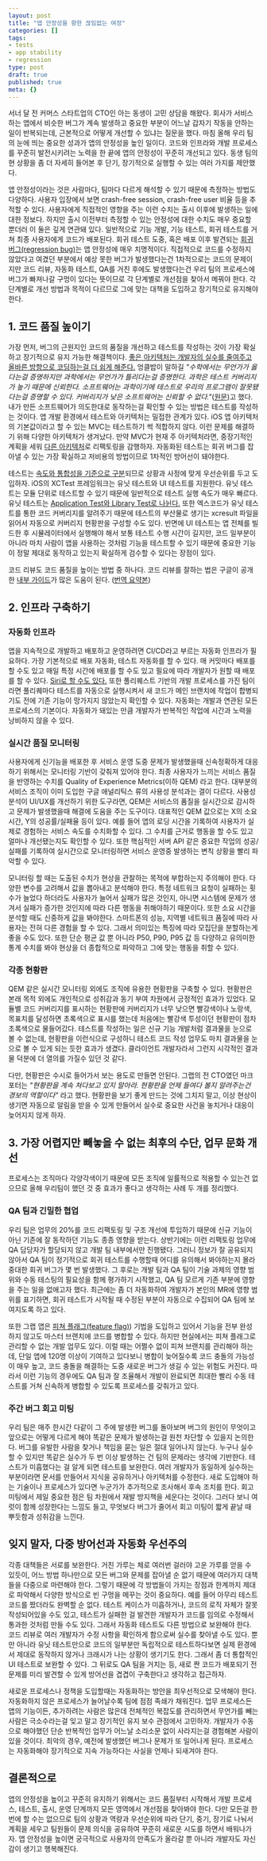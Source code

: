 ```yaml
---
layout: post
title: "앱 안정성을 향한 끊임없는 여정"
categories: []
tags:
- tests
- app stability
- regression
type: post
draft: true
published: true
meta: {}
---
```


서너 달 전 커머스 스타트업의 CTO인 아는 동생이 고민 상담을 해왔다. 회사가 서비스하는 앱에서 비슷한 버그가 계속 발생하고 중요한 부분이 어느날 갑자기 작동을 안하는 일이 반복되는데, 근본적으로 어떻게 개선할 수 있냐는 질문을 했다. 마침 올해 우리 팀의 눈에 띄는 중요한 성과가 앱의 안정성을 높인 일이다. 코드와 인프라와 개발 프로세스를 꾸준히 발전시키려는 노력을 한 끝에 앱의 안정성이 꾸준히 개선되고 있다. 동생 팀의 현 상황을 좀 더 자세히 들어본 후 단기, 장기적으로 실행할 수 있는 여러  가지를 제안했다.

앱 안정성이라는 것은 사람마다, 팀마다 다르게 해석할 수 있기 때문에 측정하는 방법도 다양하다. 사용자 입장에서 보면 crash-free session, crash-free user 비율 등을 추적할 수 있다. 사용자에게 직접적인 영향을 주는 이런 수치는 출시 이후에 발생하는 일에 대한 정보다. 하지만 출시 이전부터 측정할 수 있는 안정성에 대한 수치도 매우 중요할 뿐더러 이 둘은 깊게 연관돼 있다. 일반적으로 기능 개발, 기능 테스트, 회귀 테스트를 거쳐 최종 사용자에게 코드가 배포된다. 회귀 테스트 도중, 혹은 배포 이후 발견되는 [회귀 버그(regression bug)](https://ko.wikipedia.org/wiki/회귀_테스트)는 앱 안정성에 매우 치명적이다. 직접적으로 코드를 수정하지 않았다고 여겼던 부분에서 예상 못한 버그가 발생했다는건 1차적으로는 코드의 문제이지만 코드 리뷰, 자동화 테스트, QA를 거친 후에도 발생했다는건 우리 팀의 프로세스에 버그가 빠져나갈 구멍이 있다는 뜻이므로 각 단계별로 개선점을 찾아서 메꿔야 한다. 각 단계별로 개선 방법과 목적이 다르므로 그에 맞는 대책을 도입하고 장기적으로 유지해야 한다.


## 1. 코드 품질 높이기

가장 먼저, 버그의 근원지인 코드의 품질을 개선하고 테스트를 작성하는 것이 가장 확실하고 장기적으로 유지 가능한 해결책이다. [좋은 아키텍처는 개발자의 실수를 줄여주고 올바른 방향으로 코딩하는걸 더 쉽게 해준다.](https://soojin.ro/blog/pragmatic-programmer) 엉클밥이 말하길 *"수학에서는 무언가가 옳다는걸 증명하지만 과학에서는 무언가가 틀리다는걸 증명한다. 과학은 테스트 커버리지가 높기 때문에 신뢰한다. 소프트웨어는 과학이기에 테스트로 우리의 프로그램이 잘못됐다는걸 증명할 수 있다. 커버리지가 낮은 소프트웨어는 신뢰할 수 없다."*([원문](https://twitter.com/unclebobmartin/status/1311295606179102720?s=20))고 했다. 내가 만든 소프트웨어가 의도한대로 동작하는걸 확인할 수 있는 방법은 테스트를 작성하는 것이다. 앱 개발 환경에서 테스트와 아키텍처는 밀접한 관계가 있다. iOS 앱 아키텍처의 기본값이라고 할 수 있는 MVC는 테스트하기 썩 적합하지 않다. 이런 문제를 해결하기 위해 다양한 아키텍처가 생겨났다. 만약 MVC가 현재 주 아키텍처라면, 중장기적인 계획을 세워 [다른 아키텍처](https://academy.realm.io/posts/krzysztof-zablocki-mDevCamp-ios-architecture-mvvm-mvc-viper/)로 리팩토링을 감행하자. 자동화된 테스트는 회귀 버그를 잡아낼 수 있는 가장 확실하고 저비용의 방법이므로 1차적인 방어선이 돼야한다.

테스트는 [속도와 통합성을 기준으로 구분](https://martinfowler.com/articles/practical-test-pyramid.html)되므로 상황과 사정에 맞게 우선순위를 두고 도입하자. iOS의 XCTest 프레임워크는 유닛 테스트와 UI 테스트를 지원한다. 유닛 테스트는 모듈 단위로 테스트할 수 있기 때문에 일반적으로 테스트 실행 속도가 매우 빠르다. 유닛 테스트는 [Application Test와 Library Test로 나뉜다.](https://soojin.ro/blog/application-library-test) 또한 엑스코드가 유닛 테스트를 통한 코드 커버리지를 알려주기 때문에 테스트의 부산물로 생기는 xcresult 파일을 읽어서 자동으로 커버리지 현황판을 구성할 수도 있다. 반면에 UI 테스트는 앱 전체를 빌드한 후 시뮬레이터에서 실행해야 해서 보통 테스트 수행 시간이 길지만, 코드 일부분이 아니라 마치 사람이 앱을 사용하는 것처럼 기능을 테스트할 수 있기 때문에 중요한 기능이 정말 제대로 동작하고 있는지 확실하게 검수할 수 있다는 장점이 있다.

코드 리뷰도 코드 품질을 높이는 방법 중 하나다. 코드 리뷰를 잘하는 법은 구글이 공개한 [내부 가이드](https://google.github.io/eng-practices/)가 많은 도움이 된다. ([번역 요약본](https://soojin.ro/review/))

## 2. 인프라 구축하기

### 자동화 인프라

앱을 지속적으로 개발하고 배포하고 운영하려면 CI/CD라고 부르는 자동화 인프라가 필요하다. 가장 기본적으로 배포 자동화, 테스트 자동화를 할 수 있다. 매 커밋마다 배포를 할 수도 있고 매일 특정 시간에 배포를 할 수도 있고 필요에 따라 개발자가 원할 때 배포를 할 수 있다. [Siri로 할 수도 있다.](https://soojin.ro/blog/hey-siri-deploy-app) 또한 풀리퀘스트 기반의 개발 프로세스를 가진 팀이라면 풀리퀘마다 테스트를 자동으로 실행시켜서 새 코드가 메인 브랜치에 작업이 합병되기도 전에 기존 기능이 망가지지 않았는지 확인할 수 있다. 자동화는 개발과 연관된 모든 프로세스의 기본이다. 자동화가 돼있는 만큼 개발자가 반복적인 작업에 시간과 노력을 낭비하지 않을 수 있다.


### 실시간 품질 모니터링

사용자에게 신기능을 배포한 후 서비스 운영 도중 문제가 발생했을때 신속정확하게 대응하기 위해서는 모니터링 기반이 갖춰져 있어야 한다. 최종 사용자가 느끼는 서비스 품질을 반영하는 수치를 Quality of Experience Metrics(이하 QEM) 라고 한다. 대부분의 서비스 조직이 이미 도입한 구글 애널리틱스 류의 사용성 분석과는 결이 다르다. 사용성 분석이 UI/UX를 개선하기 위한 도구라면, QEM은 서비스의 품질을 실시간으로 감시하고 문제가 발생했을때 해결에 도움을 주는 도구이다. 대표적인 QEM 값으로는 X의 소요 시간, Y의 성공률/실패율 등이 있다. 예를 들어 앱의 로딩 시간을 기록하여 사용자가 실제로 경험하는 서비스 속도를 수치화할 수 있다. 그 수치를 근거로 행동을 할 수도 있고 얼마나 개선됐는지도 확인할 수 있다. 또한 핵심적인 서버 API 같은 중요한 작업의 성공/실패를 기록하여 실시간으로 모니터링하면 서비스 운영중 발생하는 변칙 상황을 빨리 파악할 수 있다. 

모니터링 할 때는 도출된 수치가 현상을 관찰하는 목적에 부합하는지 주의해야 한다. 다양한 변수를 고려해서 값을 뽑아내고 분석해야 한다. 특정 네트워크 요청이 실패하는 횟수가 늘었다 하더라도 사용자가 늘어서 실패가 많은 것인지, 아니면 시스템에 문제가 생겨서 실패가 증가한 것인지에 따라 다른 행동을 취해야하기 때문이다. 또한 소요 시간을 분석할 때도 신중하게 값을 봐야한다. 스마트폰의 성능, 지역별 네트워크 품질에 따라 사용자는 전혀 다른 경험을 할 수 있다. 그래서 의미있는 특징에 따라 모집단을 분할하는게 좋을 수도 있다. 또한 단순 평균 값 뿐 아니라 P50, P90, P95 값 등 다양하고 유의미한 통계 수치를 봐야 현상을 더 종합적으로 파악하고 그에 맞는 행동을 취할 수 있다.

### 각종 현황판

QEM 같은 실시간 모니터링 외에도 조직에 유용한 현황판을 구축할 수 있다. 현황판은 본래 목적 외에도 개인적으로 성취감과 동기 부여 차원에서 긍정적인 효과가 있었다. 모듈별 코드 커버리지를 표시하는 현황판에 커버리지가 너무 낮으면 빨강색이나 노랑색, 목표치를 달성하면 초록색으로 표시를 했는데 처음에는 빨강색 투성이던 현황판이 점차 초록색으로 물들어갔다. 테스트를 작성하는 일은 신규 기능 개발처럼 결과물을 눈으로 볼 수 없는데, 현황판을 이런식으로 구성하니 테스트 코드 작성 업무도 마치 결과물을 눈으로 볼 수 있게 되는 듯한 효과가 생겼다. 클라이언트 개발자라서 그런지 시각적인 결과물 덕분에 더 열의를 가질수 있던 것 같다. 

다만, 현황판은 수시로 들어가서 보는 용도로 만들면 안된다. 그랩의 전 CTO였던 마크 포터는 *"현황판을 계속 쳐다보고 있지 말아라. 현황판을 언제 들여다 볼지 알려주는건 경보의 역할이다"* 라고 했다. 현황판을 보기 좋게 만드는 것에 그치지 말고, 이상 현상이 생기면 자동으로 알림을 받을 수 있게 만들어서 실수로 중요한 사건을 놓치거나 대응이 늦어지지 않게 하자.

## 3. 가장 어렵지만 빼놓을 수 없는 최후의 수단, 업무 문화 개선

프로세스는 조직마다 각양각색이기 때문에 모든 조직에 일률적으로 적용할 수 있는건 없으므로 올해 우리팀이 했던 것 중 효과가 좋다고 생각하는 사례 두 개를 정리했다. 

### QA 팀과 긴밀한 협업

우리 팀은 업무의 20%를 코드 리팩토링 및 구조 개선에 투입하기 때문에 신규 기능이 아닌 기존에 잘 동작하던 기능도 종종 영향을 받는다. 상반기에는 이런 리팩토링 업무에 QA 담당자가 할당되지 않고 개발 팀 내부에서만 진행됐다. 그러니 정보가 잘 공유되지 않아서 QA 팀이 정기적으로 회귀 테스트를 수행할때 어디를 유의해서 봐야하는지 몰라 중대한 회귀 버그가 몇 번 발생했다. 그 후로는 개발 팀과 QA 팀이 기술 과제의 영향 범위와 수동 테스팅의 필요성을 함께 평가하기 시작했고, QA 팀 모르게 기존 부분에 영향을 주는 일을 없애고자 했다. 최근에는 좀 더 자동화하여 개발자가 본인의 MR에 영향 범위를 표기하면, 회귀 테스트가 시작될 때 수정된 부분이 자동으로 수집되어 QA 팀에 보여지도록 하고 있다.

또한 그랩 앱은 [피쳐 플래그(feature flag)](https://en.wikipedia.org/wiki/Feature_toggle)) 기법을 도입하고 있어서 기능을 전부 완성하지 않고도 마스터 브랜치에 코드를 병합할 수 있다. 하지만 현실에서는 피쳐 플래그로 관리할 수 없는 개발 업무도 있다. 이럴 때는 어쩔수 없이 피쳐 브랜치를 관리해야 하는데, 단일 앱에 120명 이상이 기여하고 있다보니 병합이 늦어질수록 코드 충돌의 가능성이 매우 높고, 코드 충돌을 해결하는 도중 새로운 버그가 생길 수 있는 위험도 커진다. 따라서 이런 기능의 경우에도 QA 팀과 잘 조율해서 개발이 완료되면 최대한 빨리 수동 테스트를 거쳐 신속하게 병합할 수 있도록 프로세스를 갖춰가고 있다.

### 주간 버그 회고 미팅

우리 팀은 매주 한시간 다같이 그 주에 발생한 버그를 돌아보며 버그의 원인이 무엇이고 앞으로는 어떻게 다르게 해야 똑같은 문제가 발생하는걸 원천 차단할 수 있을지 논의한다. 버그를 유발한 사람을 찾거나 책임을 묻는 일은 절대 일어나지 않는다. 누구나 실수할 수 있지만 똑같은 실수가 두 번 이상 발생하는 건 팀의 문제라는 생각에 기반한다. 테스트가 미흡했다는 걸 알게 되면 테스트를 보완한다. 여러 개발자가 동일하게 실수하는 부분이라면 문서를 만들어서 지식을 공유하거나 아키텍처를 수정한다. 새로 도입해야 하는 기술이나 프로세스가 있다면 누군가가 추가적으로 조사해서 후속 조치를 한다. 회고 미팅에서 제일 중요한 점은 팀 차원에서 재발 방지책을 세운다는 것이다. 그러다 보니 여럿이 함께 성장한다는 느낌도 들고, 무엇보다 버그가 줄어서 회고 미팅이 짧게 끝날 때 뿌듯함과 성취감을 느낀다.


## 잊지 말자, 다중 방어선과 자동화 우선주의

각종 대책들은 서로를 보완한다. 거친 가루는 체로 여러번 걸러야 고운 가루를 얻을 수 있듯이, 어느 방법 하나만으로 모든 버그와 문제를 잡아낼 순 없기 때문에 여러가지 대책들을 다중으로 마련해야 한다. 그렇기 때문에 각 방법들이 가지는 장점과 한계까지 제대로 파악해서 다양한 방식으로 빈 구멍을 메꾸는 것이 중요하다. 예를 들어 아무리 테스트 코드를 짰더라도 완벽할 순 없다. 테스트 케이스가 미흡하거나, 코드의 로직 자체가 잘못 작성되어있을 수도 있고, 테스트가 실패한 걸 발견한 개발자가 코드를 임의로 수정해서 통과한 것처럼 만들 수도 있다. 그래서 자동화 테스트도 다른 방법으로 보완해야 한다. 코드 리뷰로 여러 개발자가 수정 사항을 확인하게 함으로써 실수를 찾아낼 수도 있다. 뿐만 아니라 유닛 테스트만으로 코드의 일부분만 독립적으로 테스트하다보면 실제 환경에서 제대로 동작하지 않거나 크래시가 나는 상황이 생기기도 한다. 그래서 좀 더 통합적인 UI 테스트로 보완할 수 있다. 그 뒤로도 QA 팀을 거치는 등, 새로 짠 코드가 배포되기 전 문제를 미리 발견할 수 있게 방어선을 겹겹이 구축한다고 생각하고 접근하자.

새로운 프로세스나 정책을 도입할때는 자동화하는 방안을 최우선적으로 모색해야 한다. 자동화하지 않은 프로세스가 늘어날수록 팀에 점점 족쇄가 채워진다. 업무 프로세스든 앱의 기능이든, 추가하려는 사람은 많은데 전체적인 복잡도를 관리하면서 무언가를 빼는 사람은 극소수라는걸 잊고 말고 장기적인 유지 보수 관점에서 고민하자. 개발자가 수동으로 해야했던 단순 반복적인 업무가 어느날 소리소문 없이 사라지는걸 경험해본 사람이 있을 것이다. 최악의 경우, 예전에 발생했던 버그나 문제가 또 일어나게 된다. 프로세스는 자동화해야 장기적으로 지속 가능하다는 사실을 언제나 되새겨야 한다.

## 결론적으로 

앱의 안정성을 높이고 꾸준히 유지하기 위해서는 코드 품질부터 시작해서 개발 프로세스, 테스트, 출시, 운영 단계까지 모든 영역에서 개선점을 찾아봐야 한다. 다만 모든걸 한번에 할 수는 없으므로 팀의 상황과 역량과 우선순위에 따라 단기, 중기, 장기로 나눠서 계획을 세우고 팀원들이 문제 의식을 공유하여 꾸준히 새로운 시도를 하면서 배워나가자. 앱 안정성을 높이면 궁극적으로 사용자의 만족도가 올라갈 뿐 아니라 개발자도 자신감이 생기고 행복해진다. 
